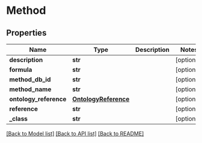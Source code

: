 # Method

## Properties
Name | Type | Description | Notes
------------ | ------------- | ------------- | -------------
**description** | **str** |  | [optional] 
**formula** | **str** |  | [optional] 
**method_db_id** | **str** |  | [optional] 
**method_name** | **str** |  | [optional] 
**ontology_reference** | [**OntologyReference**](OntologyReference.md) |  | [optional] 
**reference** | **str** |  | [optional] 
**_class** | **str** |  | [optional] 

[[Back to Model list]](../README.md#documentation-for-models) [[Back to API list]](../README.md#documentation-for-api-endpoints) [[Back to README]](../README.md)


